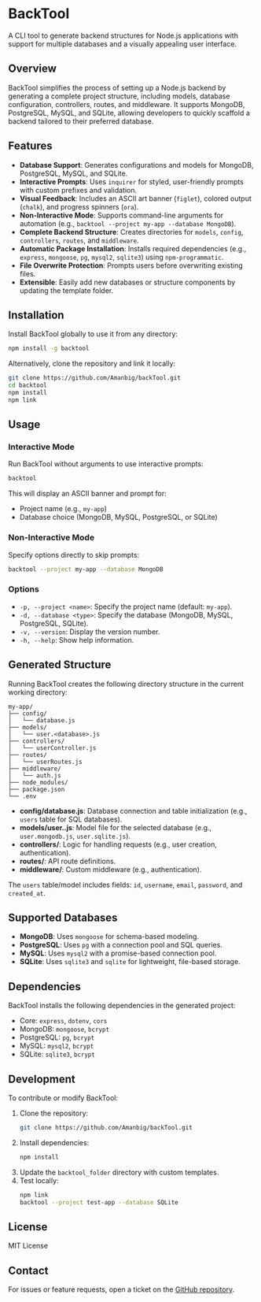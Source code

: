 # BackTool

A CLI tool to generate backend structures for Node.js applications with support for multiple databases and a visually appealing user interface.

## Overview

BackTool simplifies the process of setting up a Node.js backend by generating a complete project structure, including models, database configuration, controllers, routes, and middleware. It supports MongoDB, PostgreSQL, MySQL, and SQLite, allowing developers to quickly scaffold a backend tailored to their preferred database.

## Features

- **Database Support**: Generates configurations and models for MongoDB, PostgreSQL, MySQL, and SQLite.
- **Interactive Prompts**: Uses `inquirer` for styled, user-friendly prompts with custom prefixes and validation.
- **Visual Feedback**: Includes an ASCII art banner (`figlet`), colored output (`chalk`), and progress spinners (`ora`).
- **Non-Interactive Mode**: Supports command-line arguments for automation (e.g., `backtool --project my-app --database MongoDB`).
- **Complete Backend Structure**: Creates directories for `models`, `config`, `controllers`, `routes`, and `middleware`.
- **Automatic Package Installation**: Installs required dependencies (e.g., `express`, `mongoose`, `pg`, `mysql2`, `sqlite3`) using `npm-programmatic`.
- **File Overwrite Protection**: Prompts users before overwriting existing files.
- **Extensible**: Easily add new databases or structure components by updating the template folder.

## Installation

Install BackTool globally to use it from any directory:

```bash
npm install -g backtool
```

Alternatively, clone the repository and link it locally:

```bash
git clone https://github.com/Amanbig/backTool.git
cd backtool
npm install
npm link
```

## Usage

### Interactive Mode
Run BackTool without arguments to use interactive prompts:

```bash
backtool
```

This will display an ASCII banner and prompt for:
- Project name (e.g., `my-app`)
- Database choice (MongoDB, MySQL, PostgreSQL, or SQLite)

### Non-Interactive Mode
Specify options directly to skip prompts:

```bash
backtool --project my-app --database MongoDB
```

### Options
- `-p, --project <name>`: Specify the project name (default: `my-app`).
- `-d, --database <type>`: Specify the database (MongoDB, MySQL, PostgreSQL, SQLite).
- `-v, --version`: Display the version number.
- `-h, --help`: Show help information.

## Generated Structure

Running BackTool creates the following directory structure in the current working directory:

```
my-app/
├── config/
│   └── database.js
├── models/
│   └── user.<database>.js
├── controllers/
│   └── userController.js
├── routes/
│   └── userRoutes.js
├── middleware/
│   └── auth.js
├── node_modules/
├── package.json
└── .env
```

- **config/database.js**: Database connection and table initialization (e.g., `users` table for SQL databases).
- **models/user.<database>.js**: Model file for the selected database (e.g., `user.mongodb.js`, `user.sqlite.js`).
- **controllers/**: Logic for handling requests (e.g., user creation, authentication).
- **routes/**: API route definitions.
- **middleware/**: Custom middleware (e.g., authentication).

The `users` table/model includes fields: `id`, `username`, `email`, `password`, and `created_at`.

## Supported Databases

- **MongoDB**: Uses `mongoose` for schema-based modeling.
- **PostgreSQL**: Uses `pg` with a connection pool and SQL queries.
- **MySQL**: Uses `mysql2` with a promise-based connection pool.
- **SQLite**: Uses `sqlite3` and `sqlite` for lightweight, file-based storage.

## Dependencies

BackTool installs the following dependencies in the generated project:

- Core: `express`, `dotenv`, `cors`
- MongoDB: `mongoose`, `bcrypt`
- PostgreSQL: `pg`, `bcrypt`
- MySQL: `mysql2`, `bcrypt`
- SQLite: `sqlite3`, `bcrypt`

## Development

To contribute or modify BackTool:

1. Clone the repository:
   ```bash
   git clone https://github.com/Amanbig/backTool.git
   ```
2. Install dependencies:
   ```bash
   npm install
   ```
3. Update the `backtool_folder` directory with custom templates.
4. Test locally:
   ```bash
   npm link
   backtool --project test-app --database SQLite
   ```

## License

MIT License

## Contact

For issues or feature requests, open a ticket on the [GitHub repository](https://github.com/Amanbig/backTool).